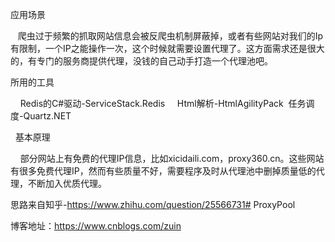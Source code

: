 应用场景

   爬虫过于频繁的抓取网站信息会被反爬虫机制屏蔽掉，或者有些网站对我们的Ip有限制，一个IP之能操作一次，这个时候就需要设置代理了。这方面需求还是很大的，有专门的服务商提供代理，没钱的自己动手打造一个代理池吧。
 

所用的工具

 
  Redis的C#驱动-ServiceStack.Redis
 
  Html解析-HtmlAgilityPack  任务调度-Quartz.NET

 
基本原理

 
  部分网站上有免费的代理IP信息，比如xicidaili.com，proxy360.cn。这些网站有很多免费代理IP，然而有些质量不好，需要程序及时从代理池中删掉质量低的代理，不断加入优质代理。
 

思路来自知乎-https://www.zhihu.com/question/25566731# ProxyPool


博客地址：https://www.cnblogs.com/zuin
